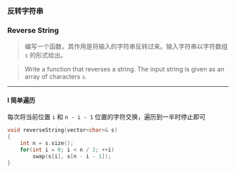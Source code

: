 ### 反转字符串
### Reverse String

> 编写一个函数，其作用是将输入的字符串反转过来。输入字符串以字符数组 `s` 的形式给出。  

> Write a function that reverses a string. The input string is given as an array of characters `s`.  

----------

#### I 简单遍历

每次将当前位置 `i` 和 `n - i - 1` 位置的字符交换，遍历到一半时停止即可  

```cpp
void reverseString(vector<char>& s) 
{
    int n = s.size();
    for(int i = 0; i < n / 2; ++i)
        swap(s[i], s[n - i - 1]);
}
```
